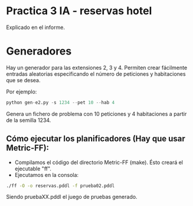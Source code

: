 # Practica 3 IA - reservas hotel
Explicado en el informe.

# Generadores
Hay un generador para las extensiones 2, 3 y 4. Permiten crear fácilmente entradas aleatorias especificando el número de peticiones y habitaciones que se desea.

Por ejemplo:

```py
python gen-e2.py -s 1234 --pet 10 --hab 4
```

Genera un fichero de problema con 10 peticiones y 4 habitaciones a partir de la semilla 1234.

## Cómo ejecutar los planificadores (Hay que usar Metric-FF):

* Compilamos el código del directorio Metric-FF (make). Ésto creará el ejecutable "ff".
* Ejecutamos en la consola:
 ```sh
 ./ff -O -o reservas.pddl -f prueba02.pddl
 ```
Siendo pruebaXX.pddl el juego de pruebas generado.
